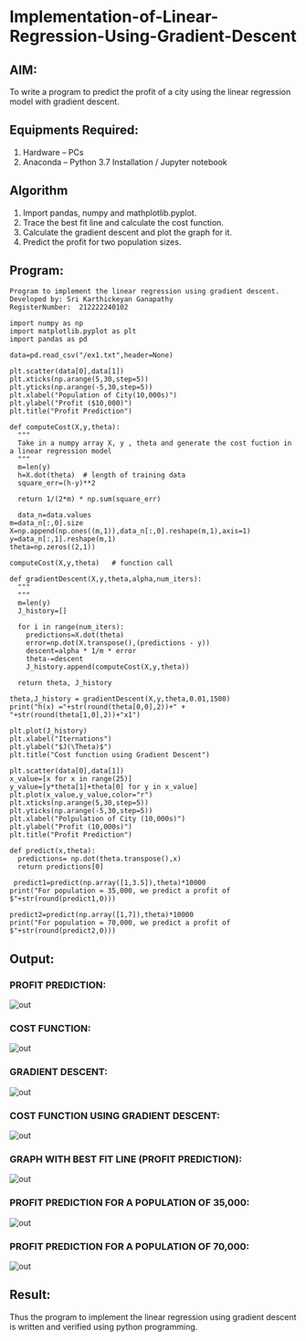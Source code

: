 # Implementation-of-Linear-Regression-Using-Gradient-Descent

## AIM:
To write a program to predict the profit of a city using the linear regression model with gradient descent.

## Equipments Required:
1. Hardware – PCs
2. Anaconda – Python 3.7 Installation / Jupyter notebook

## Algorithm
1. Import pandas, numpy and mathplotlib.pyplot.
2. Trace the best fit line and calculate the cost function.
3. Calculate the gradient descent and plot the graph for it.
4. Predict the profit for two population sizes.

## Program:
```
Program to implement the linear regression using gradient descent.
Developed by: Sri Karthickeyan Ganapathy
RegisterNumber:  212222240102

import numpy as np
import matplotlib.pyplot as plt
import pandas as pd

data=pd.read_csv("/ex1.txt",header=None)

plt.scatter(data[0],data[1])
plt.xticks(np.arange(5,30,step=5))
plt.yticks(np.arange(-5,30,step=5))
plt.xlabel("Population of City(10,000s)")
plt.ylabel("Profit ($10,000)")
plt.title("Profit Prediction")

def computeCost(X,y,theta):
  """
  Take in a numpy array X, y , theta and generate the cost fuction in a linear regression model
  """
  m=len(y)
  h=X.dot(theta)  # length of training data
  square_err=(h-y)**2 

  return 1/(2*m) * np.sum(square_err)  
  
  data_n=data.values
m=data_n[:,0].size
X=np.append(np.ones((m,1)),data_n[:,0].reshape(m,1),axis=1)
y=data_n[:,1].reshape(m,1)
theta=np.zeros((2,1))

computeCost(X,y,theta)   # function call

def gradientDescent(X,y,theta,alpha,num_iters):
  """
  """
  m=len(y)
  J_history=[]

  for i in range(num_iters):
    predictions=X.dot(theta)
    error=np.dot(X.transpose(),(predictions - y))
    descent=alpha * 1/m * error
    theta-=descent
    J_history.append(computeCost(X,y,theta))

  return theta, J_history
  
theta,J_history = gradientDescent(X,y,theta,0.01,1500)
print("h(x) ="+str(round(theta[0,0],2))+" + "+str(round(theta[1,0],2))+"x1")

plt.plot(J_history)
plt.xlabel("Iternations")
plt.ylabel("$J(\Theta)$")
plt.title("Cost function using Gradient Descent")

plt.scatter(data[0],data[1])
x_value=[x for x in range(25)]
y_value=[y*theta[1]+theta[0] for y in x_value]
plt.plot(x_value,y_value,color="r")
plt.xticks(np.arange(5,30,step=5))
plt.yticks(np.arange(-5,30,step=5))
plt.xlabel("Polpulation of City (10,000s)")
plt.ylabel("Profit (10,000s)")
plt.title("Profit Prediction")

def predict(x,theta):
  predictions= np.dot(theta.transpose(),x)
  return predictions[0]
  
 predict1=predict(np.array([1,3.5]),theta)*10000
print("For population = 35,000, we predict a profit of $"+str(round(predict1,0)))

predict2=predict(np.array([1,7]),theta)*10000
print("For population = 70,000, we predict a profit of $"+str(round(predict2,0)))
```

## Output:
### PROFIT PREDICTION:
![out](https://user-images.githubusercontent.com/115707860/229810205-e3213d36-1d63-4814-9403-c6443c0f8d34.png)
### COST FUNCTION:
![out](https://user-images.githubusercontent.com/115707860/229810399-a24dc2e0-3767-4363-a598-442a9c08b9cb.png)
### GRADIENT DESCENT:
![out](https://user-images.githubusercontent.com/115707860/229810569-1349a4dc-1e6b-4ecb-a97e-4c664e1a649f.png)
### COST FUNCTION USING GRADIENT DESCENT:
![out](https://user-images.githubusercontent.com/115707860/229810861-8bb4ce4e-4e44-4cea-a773-b175a93c7bc6.png)
### GRAPH WITH BEST FIT LINE (PROFIT PREDICTION):
![out](https://user-images.githubusercontent.com/115707860/229811328-621bb11e-0b69-4642-a370-678aaf263177.png)
### PROFIT PREDICTION FOR A POPULATION OF 35,000:
![out](https://user-images.githubusercontent.com/115707860/229811762-82adce62-6abf-49bd-b9f8-2eca2fb80725.png)
### PROFIT PREDICTION FOR A POPULATION OF 70,000:
![out](https://user-images.githubusercontent.com/115707860/229811946-3177730d-a45c-4243-8f4c-0f3d81813120.png)
## Result:
Thus the program to implement the linear regression using gradient descent is written and verified using python programming.
